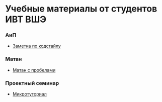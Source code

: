 # Учебные материалы от студентов ИВТ ВШЭ

### АиП
- [Заметка по кодстайлу](https://github.com/IlyaProdma/aip-codestyle)

### Матан
- [Матан с пробелами](https://povle.ru/edu/calc)

### Проектный семинар
- [Микротуториал](https://povle.ru/edu/microtutorial)


